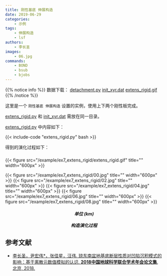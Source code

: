```yaml
---
title: 刚性基底 伸展构造
date: 2019-06-29
categories:
    - 示例
tags:
    - 伸展构造
    - lsf
authors:
    - 李长圣
images:
    - 06.jpg
commands:
    - BOND
    - bsub
    - bjobs
---
```


{{% notice info %}}
数据下载：
[detachment.py](/example/ex7_extens_rigid/extens_rigid.py)
[init_xyr.dat](/example/ex7_extens_rigid/init_xyr.dat)
[extens_rigid.gif](/example/ex7_extens_rigid/extens_rigid.gif)
{{% /notice %}}


这里是一个 `刚性基底 伸展构造` 设置的实例，使用上下两个刚性板完成。

[extens_rigid.py](/example/ex7_extens_rigid/extens_rigid.py) 和 [init_xyr.dat](/example/ex7_extens_rigid/init_xyr.dat) 需放在同一目录。

 [extens_rigid.py](/example/ex7_extens_rigid/extens_rigid.py) 中内容如下：

{{< include-code "extens_rigid.py" bash >}}

得到的演化过程如下：

<h5></h5>
{{< figure src="/example/ex7_extens_rigid/extens_rigid.gif" title="" width="600px" >}}

{{< figure src="/example/ex7_extens_rigid/00.jpg" title="" width="600px" >}}
{{< figure src="/example/ex7_extens_rigid/02.jpg" title="" width="600px" >}}
{{< figure src="/example/ex7_extens_rigid/04.jpg" title="" width="600px" >}}
{{< figure src="/example/ex7_extens_rigid/06.jpg" title="" width="600px" >}}
{{< figure src="/example/ex7_extens_rigid/08.jpg" title="" width="600px" >}}

<center><h5>单位 (km)<br><br>构造演化过程</h5></center>

## 参考文献

-  [李长圣，尹宏伟*，张佳星，汪伟. 琼东南盆地基底断层性质对凹陷沉积模式的影响：基于离散元数值模拟的认识. **2018中国地球科学联合学术年会论文集**, 北京, 2018.](http://t.cn/AiY2NMGq)  



